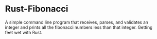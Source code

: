 # Rust-Fibonacci
A simple command line program that receives, parses, and validates an integer and prints all the fibonacci numbers less than that integer. Getting feet wet with Rust.

